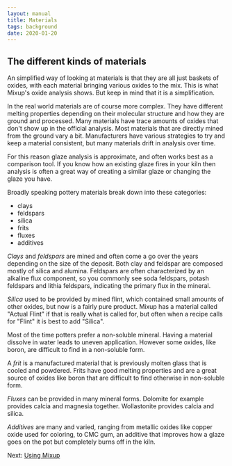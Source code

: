 ```yaml
---
layout: manual
title: Materials
tags: background
date: 2020-01-20
---
```

## The different kinds of materials

An simplified way of looking at materials is that they are all just baskets of oxides,
with each material bringing various oxides to the mix. 
This is what Mixup's oxide analysis shows. 
But keep in mind that it is a simplification.

In the real world materials are of course more complex. 
They have different melting properties 
depending on their molecular structure and how they are ground and processed. 
Many materials have trace amounts of oxides that don't show up in the official analysis.
Most materials that are directly mined from the ground vary a bit.
Manufacturers have various strategies to try and keep a material consistent, 
but many materials drift in analysis over time.

For this reason glaze analysis is approximate, and often works best as a comparison tool. 
If you know how an existing glaze fires in your kiln then analysis is often 
a great way of creating a similar glaze or changing the glaze you have.

Broadly speaking pottery materials break down into these categories:
- clays
- feldspars
- silica
- frits
- fluxes
- additives
 
*Clays* and *feldspars* are mined and often come a go over the years depending
on the size of the deposit. 
Both clay and feldspar are composed mostly of silica and alumina.
Feldspars are often characterized by an alkaline flux component, 
so you commonly see soda feldspars, potash feldspars and lithia feldspars,
indicating the primary flux in the mineral.

*Silica* used to be provided by mined flint, which contained small amounts of other
oxides, but now is a fairly pure product. Mixup has a material called "Actual Flint" 
if that is really what is called for, but often when a recipe calls for "Flint" 
it is best to add "Silica".

Most of the time potters prefer a non-soluble mineral. 
Having a material dissolve in water leads to uneven application. 
However some oxides, like boron, are difficult to find in a non-soluble form.

A *frit* is a manufactured material that is previously molten glass that is cooled and powdered.
Frits have good melting properties and are a great source of 
oxides like boron that are difficult to find otherwise in non-soluble form.

*Fluxes* can be provided in many mineral forms. 
Dolomite for example provides calcia and magnesia together. 
Wollastonite provides calcia and silica.

*Additives* are many and varied, ranging from metallic oxides like 
copper oxide used for coloring, to CMC gum, an additive that improves how
a glaze goes on the pot but completely burns off in the kiln. 

Next: [Using Mixup](/manual/using/)
